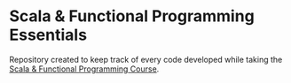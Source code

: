 # Scala & Functional Programming Essentials

Repository created to keep track of every code developed while taking the [Scala & Functional Programming Course](https://www.udemy.com/course/rock-the-jvm-scala-for-beginners/).
